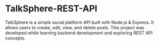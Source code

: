 # TalkSphere-REST-API
TalkSphere is a simple social platform API built with Node.js &amp; Express. It allows users to create, edit, view, and delete posts. This project was developed while learning backend development and exploring REST API concepts.
